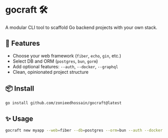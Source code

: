 # gocraft 🛠️

A modular CLI tool to scaffold Go backend projects with your own stack.

## 🚀 Features

- Choose your web framework (`fiber`, `echo`, `gin`, etc.)
- Select DB and ORM (`postgres`, `bun`, `gorm`)
- Add optional features: `--auth`, `--docker`, `--graphql`
- Clean, opinionated project structure

## 📦 Install

```bash
go install github.com/zonieedhossain/gocraft@latest
```

## ✨ Usage
```bash
gocraft new myapp --web=fiber --db=postgres --orm=bun --auth --docker
```

